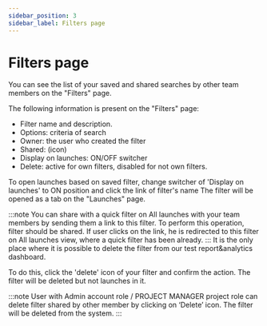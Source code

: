 ```yaml
---
sidebar_position: 3
sidebar_label: Filters page
---
```


# Filters page

You can see the list of your saved and shared searches by other team members on the "Filters" page. 

The following information is present on the "Filters" page:

- Filter name and description.
- Options: criteria of search
- Owner: the user who created the filter
- Shared: (icon)
- Display on launches: ON/OFF switcher
- Delete: active for own filters, disabled for not own filters.

To open launches based on saved filter, change switcher of 'Display on launches' to ON position and click the link of filter's name
The filter will be opened as a tab on the "Launches" page.

:::note
You can share with a quick filter on All launches with your team members by sending them a link to this filter. To perform this operation, filter should be shared. If user clicks on the link, he is redirected to this filter on All launches view, where a quick filter has been already.
:::
It is the only place where it is possible to delete the filter from our test report&analytics dashboard.

To do this, click the 'delete' icon of your filter and confirm the action.
The filter will be deleted but not launches in it.

:::note
User with Admin account role / PROJECT MANAGER project role can delete filter shared by other member by clicking on ‘Delete’ icon.
The filter will be deleted from the system.
:::

